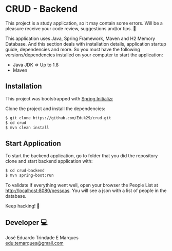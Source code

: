# CRUD - Backend

This project is a study application, so it may contain some errors. Will be a pleasure receive your code review, suggestions and/or tips. :raised_hands:

This application uses Java, Spring Framework, Maven and H2 Memory Database. And this section deals with installation details, application startup guide, dependencies and more. So you must have the following versions/dependencies installed on your computer to start the application:

- Java JDK => Up to 1.8
- Maven

## Installation

This project was bootstrapped with [Spring Initializr](https://start.spring.io/)

Clone the project and install the dependencies:

```bash
$ git clone https://github.com/Eduk29/crud.git
$ cd crud
$ mvn clean install
```

## Start Application

To start the backend application, go to folder that you did the repository clone and start backend application with:

```bash
$ cd crud-backend
$ mvn spring-boot:run
```

To validate if everything went well, open your browser the People List at [http://localhost:8080/pessoas](http://localhost:8080/pessoas). You will see a json with a list of people in the database.

Keep hacking! :metal:

## Developer :computer:

José Eduardo Trindade E Marques  
edu.temarques@gmail.com
